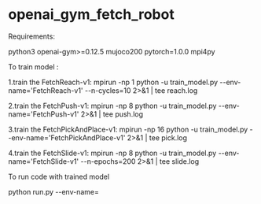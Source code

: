 # openai_gym_fetch_robot

Requirements:

python3
openai-gym>=0.12.5
mujoco200
pytorch=1.0.0
mpi4py

To train model :

1.train the FetchReach-v1:
mpirun -np 1 python -u train_model.py --env-name='FetchReach-v1' --n-cycles=10 2>&1 | tee reach.log

2.train the FetchPush-v1:
mpirun -np 8 python -u train_model.py --env-name='FetchPush-v1' 2>&1 | tee push.log

3.train the FetchPickAndPlace-v1:
mpirun -np 16 python -u train_model.py --env-name='FetchPickAndPlace-v1' 2>&1 | tee pick.log

4.train the FetchSlide-v1:
mpirun -np 8 python -u train_model.py --env-name='FetchSlide-v1' --n-epochs=200 2>&1 | tee slide.log

To run code with trained model

python run.py --env-name=<environment name>
